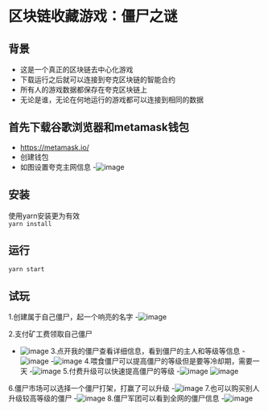 # 区块链收藏游戏：僵尸之谜
## 背景
- 这是一个真正的区块链去中心化游戏
- 下载运行之后就可以连接到夸克区块链的智能合约
- 所有人的游戏数据都保存在夸克区块链上
- 无论是谁，无论在何地运行的游戏都可以连接到相同的数据



## 首先下载谷歌浏览器和metamask钱包
- https://metamask.io/
- 创建钱包
- 如图设置夸克主网信息
-![image](https://user-images.githubusercontent.com/77677195/123578976-8144b100-d809-11eb-9c00-5309600e3a77.png)
## 安装
使用yarn安装更为有效<br />
`yarn install`
## 运行
`yarn start`
## 试玩
1.创建属于自己僵尸，起一个响亮的名字
-![image](https://user-images.githubusercontent.com/77677195/123579494-92da8880-d80a-11eb-8be8-a93971959a2f.png)

2.支付矿工费领取自己僵尸
- ![image](https://user-images.githubusercontent.com/77677195/123579304-38d9c300-d80a-11eb-8066-40b066f464cf.png)
3.点开我的僵尸查看详细信息，看到僵尸的主人和等级等信息
-![image](https://user-images.githubusercontent.com/77677195/123579645-e056f580-d80a-11eb-9d26-b22afed6f602.png)
-![image](https://user-images.githubusercontent.com/77677195/123579778-1dbb8300-d80b-11eb-8bf3-bdd03943794d.png)
4.喂食僵尸可以提高僵尸的等级但是要等冷却期，需要一天
-![image](https://user-images.githubusercontent.com/77677195/123579897-59564d00-d80b-11eb-9f19-305ed2653934.png)
5.付费升级可以快速提高僵尸的等级
-![image](https://user-images.githubusercontent.com/77677195/123579977-7ab73900-d80b-11eb-8234-50cee6830024.png)
![image](https://user-images.githubusercontent.com/77677195/123580151-ce298700-d80b-11eb-9831-07302404c770.png)

6.僵尸市场可以选择一个僵尸打架，打赢了可以升级
-![image](https://user-images.githubusercontent.com/77677195/123580219-f0bba000-d80b-11eb-8a55-1cc4761602eb.png)
7.也可以购买别人升级较高等级的僵尸
-![image](https://user-images.githubusercontent.com/77677195/123580317-26608900-d80c-11eb-9580-d7cb84fc83e2.png)
8.僵尸军团可以看到全网的僵尸信息
-![image](https://user-images.githubusercontent.com/77677195/123580379-4e4fec80-d80c-11eb-804e-e322a0a62624.png)





